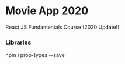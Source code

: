 # Movie App 2020

React JS Fundamentals Course (2020 Update!)

### Libraries
npm i prop-types --save